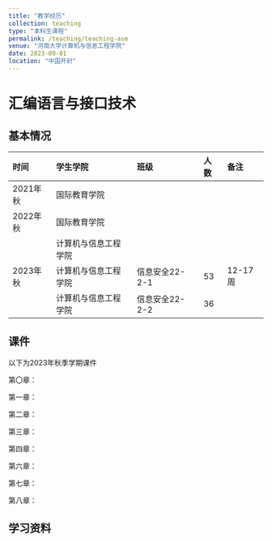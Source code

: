 ```yaml
---
title: "教学经历"
collection: teaching
type: "本科生课程"
permalink: /teaching/teaching-asm
venue: "河南大学计算机与信息工程学院"
date: 2023-09-01
location: "中国开封"
---
```


# 汇编语言与接口技术

## 基本情况

| 时间     | 学生学院       | 班级         | 人数  | 备注     |
|:------ |:---------- |:---------- |:--- |:------ |
| 2021年秋 | 国际教育学院     |            |     |        |
| 2022年秋 | 国际教育学院     |            |     |        |
|        | 计算机与信息工程学院 |            |     |        |
| 2023年秋 | 计算机与信息工程学院 | 信息安全22-2-1 | 53  | 12-17周 |
|        | 计算机与信息工程学院 | 信息安全22-2-2 | 36  |        |

## 课件

以下为2023年秋季学期课件

第〇章：

第一章：

第二章：

第三章：

第四章：

第六章：

第七章：

第八章：

## 学习资料
